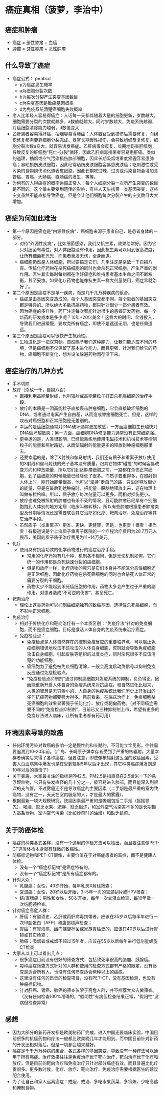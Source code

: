 # 癌症真相（菠萝，李治中）

## 癌症和肿瘤
- 癌症 = 恶性肿瘤 + 血癌
- 肿瘤 = 良性肿瘤 + 恶性肿瘤

## 什么导致了癌症
- 癌症公式： p=abcd
    - p为癌症发生概率
    - a为细胞分裂次数
    - b为每次分裂产生突变基因数目
    - c为突变基因是致癌基因概率
    - d为免疫系统清楚癌细胞失败概率
- 老人比年轻人容易得癌症：人活每一天都伴随着大量的细胞更新，岁数越大，细胞需要分裂的次数就越多，a数值就越大，同时岁数越大，免疫系统越弱，对癌细胞清除能力越弱，d数值变大
- 乙肝患者容易得肝癌、抽烟容易得肺癌：人体器官受到损伤后需要修复，而组织修复都需要靠细胞分裂完成。器官长期慢性损伤，会导致组织反复修复，细胞分裂次数a变大，就容易诱发癌症。乙肝病毒会反复、长期地伤害肝细胞，导致反复的肝细胞“死亡-分裂”循环，因此乙肝病毒携带者容易患肝癌。类似的道理，抽烟或空气污染损伤肺部细胞，因此长期吸烟或重度雾霾容易患肺癌；暴晒损伤皮肤细胞，因此经常晒伤皮肤细胞容易患皮肤癌；吃刺激性或受污染的食物损伤消化道表皮细胞，因此长期吃过辣、过烫或污染食物会增加食管癌、胃癌、大肠癌、直肠癌的发生，等等。
- 为何有的人得癌症的概率远超正常人：每个人细胞分裂一次所产生突变的数目是不同的。这个值主要受到遗传的影响，有些人天生携带一类基因突变，这些突变虽然不能直接导致癌症，但是会让他们细胞每次分裂产生的突变数目大大增加。

## 癌症为何如此难治
- 第一个原因是癌症是“内源性疾病”，癌细胞来源于患者自己，是患者身体的一部分。
    - 对待“外源性疾病”，比如细菌感染，我们又抗生素，效果给常好。因为它只对细菌有毒性，对人体细胞没有作用，因此抗生素可以用到很高浓度，让所有细菌死光光，而患者毫发无伤，全身而退。
    - 癌细胞仍然是人体细胞，所以要搞定它们，几乎注定是杀敌一千自损八百。传统化疗药物在杀死癌细胞的同时也会杀死正常细胞，产生严重的副作用。医生其实每时每刻都在治好癌症和维持患者基本生命之间不断权衡，甚至妥协。如果化疗药物也能像抗生素一样大剂量使用，癌症早就治好了。
- 第二个原因是癌症不是单一疾病，而是几千几万种疾病的组合。
    - 癌症是由基因突变造成的，每个人基因突变都不同，每个患者的基因突变都是特异的。所以绝大多数抗癌药物，都只针对很少一部分患者有效。
    - 因为癌症的多样性，药厂注定每次智能针对很少的患者研发药物，每一个新药的研发成本是多少呢？10年+20亿美金！这样大的时间、金钱投入，导致我们进展缓慢，要攻克所有癌症，即使不是遥遥无期，也是任重道远。
- 第三个原因是癌症可以很快产生抗药性。
    - 生物进化是一把双刃剑。自然赐予我们这种能力，让我们能适应不同的环境，但是癌细胞不仅保留了基本进化能力，而且更强，针对我们给它的药物，癌细胞不断变化，想方设法躲避药物而存活下来。

## 癌症治疗的几种方式
- 手术切除
- 放疗（杀敌一千，自损八百）
    + 直接利用高能量射线，也叫辐射或高能量粒子打击杀死癌细胞的治疗手段。
    + 放疗的本质是一团高能粒子直接轰击肿瘤细胞，它会直接破坏细胞的DNA，或者通过电离产生自由基，从而造成肿瘤细胞死亡。但是，这样的攻击对癌细胞和正常细胞是无差别的。
    + 幸运的是癌细胞通常对DNA破坏通常更加敏感，一方面癌细胞生长越快对DNA破坏越敏感；另一方面，癌细胞DNA修复能力通常没有正常细胞强。
    + 更幸运的是，人类很聪明，已经能熟练地使用电磁技术和机械技术等控制粒子的能量和照射路劲，从而使辐射的能量更多的释放到肿瘤细胞那里去。
    + 还要幸运的是，除了X射线和伽马射线，我们还有质子和重离子放疗使用的X射线和伽马射线的光子基本没有质量，跟其它物体“碰撞”的时候容易改变方向和释放能量，所以它们到达肿瘤细胞之前，一路都在杀伤正常细胞，到了癌细胞的时候能量已经降低了很多。而质子要重得多，在照射到人体上时，刚开始能量很高，他可以“坚持”走自己的路，只沿途释放很少的能量，只是在最后到达肿瘤时，把能量一股脑地释放出来，这在物理上叫做布拉格峰。所以，质子放疗每次剂量可以更多，而相对损伤更小。
    + 放疗也难免被照射的肿瘤也有杀不死的情况，且可能肿瘤已经早有个别细胞跑到人体别的地方定居（临床叫微转移）。所以有些肿瘤根据患者肿瘤类型及分期等情况还是需要联合其它治疗如化疗、靶向治疗、免疫治疗等其它治疗手段。
    + 虽然质子（或重离子）更准、更快、更健康，但是，也更贵！很贵！相当贵！有报道说是个上海质子重离子医院的一个疗程治疗费用为28.7万元人民币，美国的质子质子治疗费用为11~14万美元。
- 化疗
    + 使用具有抗癌功效的化学药物进行的癌症治疗手段。
        * 常用的化疗药物有几十种，机制各不相同，但是无论机制如何，它们统一的作用都是杀死快速分裂的癌细胞。
        * 但是和放疗一样，化疗药物的死穴是它们本身并不能区分恶性细胞还是正常细胞，因此化疗药物在杀死癌细胞的同时也会杀死人体正常的需要分裂的干细胞。
        * 药物太少不能起到杀死癌细胞的作用，药物太多会产生过于严重的副作用，对患者造成“不可逆的伤害”，甚至死亡。
- 靶向治疗
    + 理论上这类药物可以抑制癌细胞独有的致癌基因，选择性杀死癌细胞，而不影响正常细胞。
- 免疫治疗
    + 相对于传统化疗和靶向治疗有一个本质区别：“免疫疗法”针对的免疫细胞，而不是癌症细胞。目标是激活人体自身的免疫系统来治疗癌症。
    + 免疫检验点：
        * 免疫检点是人体自然存在的控制免疫反应的重要临界点，可以阻止免疫细胞错误地攻击不该攻击的人体自身细胞，否则就会导致免疫细胞攻击自身细胞，引起皮肤等组织的过度炎症，同时杀死很多不应该清楚的功能细胞。
        * 癌细胞为了避免被免疫细胞清除，一般会高度启动负信号以抑制免疫反应通过免疫检验点。
        * “免疫检验点抑制剂”通过抑制癌细胞对免疫系统的抑制，负负得正，因而能重新开启人体自身的免疫系统来对抗癌症。和自然进化比起来，人类的智慧是无穷渺小的，人自身的免疫系统比我们历史上开发出的任何抗癌药物都要强大得多。目前看来，在临床治疗上，免疫细胞杀死癌细胞的效果显著强于任何化疗、放疗或靶向药物。（对不同癌症需要不同的“免疫检点抑制剂”，目前已又三种抑制剂上市，希望有更多的免疫疗法进入临床，让所有患者都有药可用）


## 环境因素导致的致癌
- 任何环境污染对致癌的影响一定是慢性的和长期的，不可能立竿见影。往往需要追溯到10-20年前。（广岛、长崎原子弹幸存者受到了严重的核辐射，大量幸存者确实后来得了各种癌症，但要注意，即使像核辐射这么强的致癌因素，受害人白血病集中爆发也是在受到辐射5年以后才出现，其它种类癌症爆发则是10年以后的事情了）
- 关于雾霾，大家最关注的指标是PM2.5。PM2.5是指直径在2.5微米一下的悬浮颗粒物，它只有头发直径的几十分之一，极容易进入肺部，而且能深入到很深的支气管。不过雾霾还不是导致癌症的主要因素（二手烟是最严重的室内致癌物，没有之一，天天在室内吸烟的人，才是最大的雾霾）。
- 根据最新一项大规模研究，致癌因素最严重的是吸烟包括二手烟（摇摇领先）、喝酒、缺乏水果、肥胖、缺乏锻炼，和室外空气污染差不多的是长期摄入高盐食物、室内空气污染（比如炒菜时的油烟）和缺乏蔬菜。

## 关于防癌体检
- 癌症的种类各式各样，没有一个通用的体检方法可以检出，而且要注意像PET-CT这类体检本身就有轻微的致癌性。
- 防癌标记物和PET-CT很像，主要价值在于对癌症患者的监控，而不是健康人体检。
    + 没有一个“癌症标记物”是癌症特有的。
    + 没有一个“癌症标记物”是所有癌症都有的。
- 针对大众：
    + 乳腺癌：女性，40岁开始，每年乳房X射线筛查；
    + 宫颈癌：女性，20岁以后开始，3~5年一次的宫颈刮片或HPV筛查；
    + 结/直肠癌：男性和女性，50岁开始，每年一次粪潜血检查，每10年做一次结肠镜检查。
- 针对癌症高危人群：
    + 肝癌：有酗酒史、乙肝或丙肝病毒携带者，应该在35岁以后每半年进行一次甲胎蛋白（AFP）和腹部超声检查；
    + 胃癌：有胃溃疡、幽门螺旋杆菌或家族胃癌史的，应该在40岁以后进行胃镜或其它检查；
    + 肺癌：吸烟者或戒烟不超过15年者，应该在55岁以后每年进行低剂量螺旋CT检查
- 大家从以上可以看出几点：
    + 很多癌症目前没有很好的筛查方式，包括致死率很高的脑瘤、胰腺癌。
    + 每种癌症筛查方式针对的人群和使用的检查方式都有严格的限定，没有筛查是适合所有人，也没有任何筛查适合两种以上的癌症。
    + 这里没有任何的昂贵的检查项目，没有PET-CT，没有基因检测，也没有肿瘤标记物。
    + 针对肝癌、胃癌、肺癌的筛查仅限于高危人群，并不推荐大众去做筛查。（没有任何检查100%准确的，“假阴性”有病但检查结果正常，“假阳性”没病但检查异常）

## 感想
- 因为大部分的新药开发都是欧美制药厂完成，进入中国还要临床实验，中国目前很多的抗癌药物和疗法一般都比欧美晚几年才能用到。而中国目前针对新药的开发还相对落后，但是一切都会越来越好。
- 癌症是千千万万种病的集合，各式各样的基因突变，导致没有一种疗法可以通用于所有癌症。治疗效果往往是免疫治疗优于靶向治疗，靶向治疗优于化疗和放疗，但是目前的靶向治疗和免疫治疗只针对部分癌症有效，而且普遍比化疗贵很多。更多数时候，化疗、放疗、靶向治疗、免疫治疗需要根据医生的建议配合使用。
- 为了让自己和家人远离癌症：戒烟、戒酒、多吃水果蔬菜、多锻炼、少吃高盐和腌制食物。


